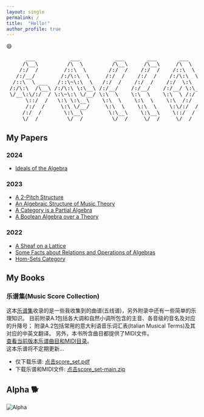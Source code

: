 ```yaml
---
layout: single
permalink: /
title:  "Hello!"
author_profile: true
---
```


:smile:

<pre>
      ___           ___           ___       ___       ___     
     /\__\         /\  \         /\__\     /\__\     /\  \    
    /:/  /        /::\  \       /:/  /    /:/  /    /::\  \   
   /:/__/        /:/\:\  \     /:/  /    /:/  /    /:/\:\  \  
  /::\  \ ___   /::\~\:\  \   /:/  /    /:/  /    /:/  \:\  \ 
 /:/\:\  /\__\ /:/\:\ \:\__\ /:/__/    /:/__/    /:/__/ \:\__\
 \/__\:\/:/  / \:\~\:\ \/__/ \:\  \    \:\  \    \:\  \ /:/  /
      \::/  /   \:\ \:\__\    \:\  \    \:\  \    \:\  /:/  / 
      /:/  /     \:\ \/__/     \:\  \    \:\  \    \:\/:/  /  
     /:/  /       \:\__\        \:\__\    \:\__\    \::/  /   
     \/__/         \/__/         \/__/     \/__/     \/__/    
</pre>

## My Papers

### 2024
- [Ideals of the Algebra][iota]

### 2023
- [A 2-Pitch Structure][nps]
- [An Algebraic Structure of Music Theory][asmt]
- [A Category is a Partial Algebra][cipa]
- [A Boolean Algebra over a Theory][bat]  

### 2022
- [A Sheaf on a Lattice][sol]  
- [Some Facts about Relations and Operations of Algebras][fro]    
- [Hom-Sets Category][hsc]    

## My Books

### 乐谱集(Music Score Collection)

这本[乐谱集][ms]收录的是一些我收集到的曲谱(五线谱)，另外附录中还有一些简单的乐理知识。
目前附录A.1包括各大调和自然小调所包含的主音、各音级的音名及对应的升降号；
附录A.2包括常用的意大利语音乐词汇表(Italian Musical Terms)及其对应的中英文翻译。
另外，本书所含曲目都提供了MIDI文件。   
[查看当前版本乐谱曲目和MIDI目录][ms]。   
这本乐谱将不定期更新...   

- 仅下载乐谱: [点击score_set.pdf][dl]
- 下载乐谱和MIDI文件: [点击score_set-main.zip][dla]

## Alpha :dog2:
![Alpha](/assets/images/alpha.jpeg "Alpha")

[ms]:   https://github.com/shuhenglee/score_set
[midi]: https://github.com/shuhenglee/score_set/tree/main/midi
[dl]:   https://raw.githubusercontent.com/shuhenglee/score_set/main/score_set.pdf
[dla]:  https://codeload.github.com/shuhenglee/score_set/zip/refs/heads/main

[iota]: https://vixra.org/abs/2403.0051
[nps]:  https://www.vixra.org/abs/2312.0030
[asmt]: https://www.vixra.org/abs/2308.0102
[bat]:  https://www.vixra.org/abs/2303.0082
[sol]:  https://www.vixra.org/abs/2208.0158
[fro]:  https://www.vixra.org/abs/2206.0105
[hsc]:  https://www.vixra.org/abs/2205.0134
[cipa]: https://vixra.org/abs/2305.0069
